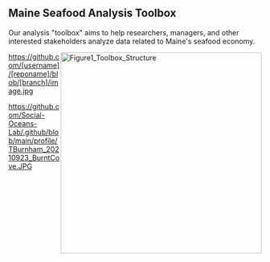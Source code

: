 ## Maine Seafood Analysis Toolbox

Our analysis "toolbox" aims to help researchers, managers, and other interested stakeholders analyze data related to Maine's seafood economy. 

<img style="float: right;" src="https://github.com/Social-Oceans-Lab/.github/blob/Maine_Seafood_Analysis/Figures/Fig1.Toolbox.jpg" alt="Figure1_Toolbox_Structure" width="400"> 

https://github.com/[username]/[reponame]/blob/[branch]/image.jpg

https://github.com/Social-Oceans-Lab/.github/blob/main/profile/TBurnham_20210923_BurntCove.JPG
